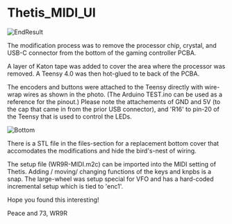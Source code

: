 # Thetis_MIDI_UI
![EndResult](https://github.com/ldocull/Thetis_MIDI_UI/assets/31085432/b6263253-4467-4325-93f9-0e9c560e040e)

The modification process was to remove the processor chip, crystal, and USB-C connector from the bottom of the gaming controller PCBA.

A layer of Katon tape was added to cover the area where the processor was removed.  A Teensy 4.0 was then hot-glued to te back of the PCBA.

The encoders and buttons were attached to the Teensy directly with wire-wrap wires as shown in the photo.  (The Arduino TEST.ino can be used as a reference for the pinout.)  Please note the attachements of GND and 5V (to the cap that came in from the prior USB connector), and 'R16' to pin-20 of the Teensy that is used to control the LEDs.

![Bottom](https://github.com/ldocull/Thetis_MIDI_UI/assets/31085432/5273817e-1ff8-4304-b60b-58ce9b88e5a8)

There is a STL file in the files-section for a replacement bottom cover that accomodates the modifications and hide the bird's-nest of wiring.

The setup file (WR9R-MIDI.m2c) can be imported into the MIDI setting of Thetis. Adding / moving/ changing functions of the keys and knpbs is a snap. The large-wheel was setup special for VFO and has a hard-coded incremental setup which is tied to 'enc1'.

Hope you found this interesting!

Peace and 73,
WR9R
